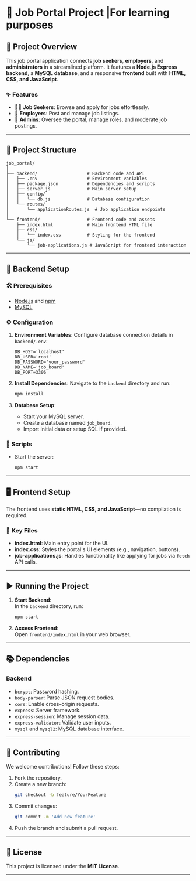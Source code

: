 
# 🚀 **Job Portal Project |For learning purposes**

## 🌟 **Project Overview**

This job portal application connects **job seekers**, **employers**, and **administrators** in a streamlined platform. It features a **Node.js Express backend**, a **MySQL database**, and a responsive **frontend** built with **HTML, CSS, and JavaScript**.

### ✨ **Features**
- 👩‍💼 **Job Seekers**: Browse and apply for jobs effortlessly.  
- 🏢 **Employers**: Post and manage job listings.  
- 🔧 **Admins**: Oversee the portal, manage roles, and moderate job postings.  

---

## 📂 **Project Structure**

```plaintext
job_portal/
│
├── backend/                   # Backend code and API
│   ├── .env                   # Environment variables
│   ├── package.json           # Dependencies and scripts
│   ├── server.js              # Main server setup
│   ├── config/
│   │   └── db.js              # Database configuration
│   └── routes/
│       └── applicationRoutes.js  # Job application endpoints
│
└── frontend/                  # Frontend code and assets
    ├── index.html             # Main frontend HTML file
    ├── css/
    │   └── index.css          # Styling for the frontend
    └── js/
        └── job-applications.js # JavaScript for frontend interaction
```

---

## 🔧 **Backend Setup**

### 🛠️ **Prerequisites**
- [Node.js](https://nodejs.org/) and [npm](https://npmjs.com/)
- [MySQL](https://www.mysql.com/)

### ⚙️ **Configuration**

1. **Environment Variables**:
   Configure database connection details in `backend/.env`:
   ```plaintext
   DB_HOST='localhost'
   DB_USER='root'
   DB_PASSWORD='your_password'
   DB_NAME='job_board'
   DB_PORT=3306
   ```

2. **Install Dependencies**:
   Navigate to the `backend` directory and run:
   ```bash
   npm install
   ```

3. **Database Setup**:
   - Start your MySQL server.
   - Create a database named `job_board`.
   - Import initial data or setup SQL if provided.

### 🚀 **Scripts**

- Start the server:
  ```bash
  npm start
  ```

---

## 🖥️ **Frontend Setup**

The frontend uses **static HTML, CSS, and JavaScript**—no compilation is required.

### 📂 **Key Files**
- **index.html**: Main entry point for the UI.  
- **index.css**: Styles the portal's UI elements (e.g., navigation, buttons).  
- **job-applications.js**: Handles functionality like applying for jobs via `fetch` API calls.

---

## ▶️ **Running the Project**

1. **Start Backend**:  
   In the `backend` directory, run:
   ```bash
   npm start
   ```

2. **Access Frontend**:  
   Open `frontend/index.html` in your web browser.

---

## 📚 **Dependencies**

### **Backend**
- `bcrypt`: Password hashing.
- `body-parser`: Parse JSON request bodies.
- `cors`: Enable cross-origin requests.
- `express`: Server framework.
- `express-session`: Manage session data.
- `express-validator`: Validate user inputs.
- `mysql` and `mysql2`: MySQL database interface.

---

## 🤝 **Contributing**

We welcome contributions! Follow these steps:

1. Fork the repository.  
2. Create a new branch:  
   ```bash
   git checkout -b feature/YourFeature
   ```
3. Commit changes:  
   ```bash
   git commit -m 'Add new feature'
   ```
4. Push the branch and submit a pull request.

---

## 📝 **License**

This project is licensed under the **MIT License**.

---

